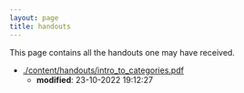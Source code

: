 ```yaml
---
layout: page
title: handouts
---
```


This page contains all the handouts one may have received.

* [./content/handouts/intro_to_categories.pdf](./intro_to_categories.pdf)
	* **modified**: 23-10-2022 19:12:27
